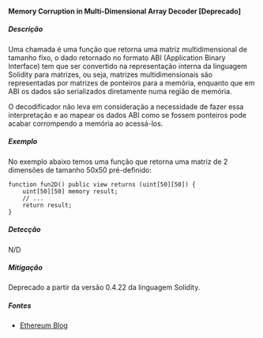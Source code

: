#### Memory Corruption in Multi-Dimensional Array Decoder [Deprecado]

##### Descrição

Uma chamada é uma função que retorna uma matriz multidimensional de tamanho fixo, o dado retornado no formato ABI (Application Binary Interface) tem que ser convertido na representação interna da linguagem Solidity para matrizes, ou seja, matrizes multidimensionais são representadas por matrizes de ponteiros para a memória, enquanto que em ABI os dados são serializados diretamente numa região de memória.

O decodificador não leva em consideração a necessidade de fazer essa interpretação e ao mapear os dados ABI como se fossem ponteiros pode acabar corrompendo a memória ao acessá-los.

##### Exemplo

No exemplo abaixo temos uma função que retorna uma matriz de 2 dimensões de tamanho 50x50 pré-definido:

```
function fun2D() public view returns (uint[50][50]) {
    uint[50][50] memory result;
    // ...
    return result;
}
```

##### Detecção

N/D

##### Mitigação

Deprecado a partir da versão 0.4.22 da linguagem Solidity.

##### Fontes

* [Ethereum Blog](https://blog.ethereum.org/2018/09/13/solidity-bugfix-release/)
